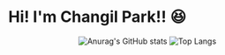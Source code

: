 # Hi! I'm Changil Park!! 😆
<div align="center">

![Anurag's GitHub stats](https://github-readme-stats-sand-six-91.vercel.app/api?username=parkcoldroad&show_icons=true&count_private=true&line_height=24&theme=dracula&hide=stars)
![Top Langs](https://github-readme-stats.vercel.app/api/top-langs/?username=parkcoldroad&layout=compact&theme=dracula)

</div>


